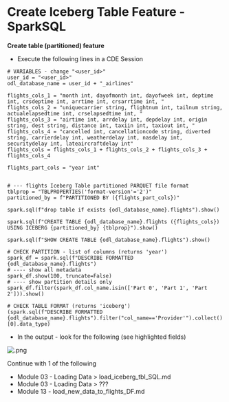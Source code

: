 # Create Iceberg Table Feature - SparkSQL

**Create table (partitioned) feature**

- Execute the following lines in a CDE Session

```
# VARIABLES - change "<user_id>"
user_id = "<user_id>"
odl_database_name = user_id + "_airlines"

flights_cols_1 = "month int, dayofmonth int, dayofweek int, deptime int, crsdeptime int, arrtime int, crsarrtime int, "
flights_cols_2 = "uniquecarrier string, flightnum int, tailnum string, actualelapsedtime int, crselapsedtime int, "
flights_cols_3 = "airtime int, arrdelay int, depdelay int, origin string, dest string, distance int, taxiin int, taxiout int, "
flights_cols_4 = "cancelled int, cancellationcode string, diverted string, carrierdelay int, weatherdelay int, nasdelay int, securitydelay int, lateaircraftdelay int"
flights_cols = flights_cols_1 + flights_cols_2 + flights_cols_3 + flights_cols_4

flights_part_cols = "year int"


# --- flights Iceberg Table partitioned PARQUET file format
tblprop = "TBLPROPERTIES('format-version'='2')"
partitioned_by = f"PARTITIONED BY ({flights_part_cols})"

spark.sql(f"drop table if exists {odl_database_name}.flights").show()

spark.sql(f"CREATE TABLE {odl_database_name}.flights ({flights_cols}) USING ICEBERG {partitioned_by} {tblprop}").show()

spark.sql(f"SHOW CREATE TABLE {odl_database_name}.flights").show()

# CHECK PARTITION - list of columns (returns 'year')
spark_df = spark.sql(f"DESCRIBE FORMATTED {odl_database_name}.flights")
# ---- show all metadata
spark_df.show(100, truncate=False)
# ---- show partition details only
spark_df.filter(spark_df.col_name.isin(['Part 0', 'Part 1', 'Part 2'])).show()

# CHECK TABLE FORMAT (returns 'iceberg')
(spark.sql(f"DESCRIBE FORMATTED {odl_database_name}.flights").filter("col_name=='Provider'").collect()[0].data_type)

```

- In the output - look for the following (see highlighted fields)

![.png](../../images/.png)


Continue with 1 of the following
- Module 03 - Loading Data > load_iceberg_tbl_SQL.md
- Module 03 - Loading Data > ???
- Module 13 - load_new_data_to_flights_DF.md

